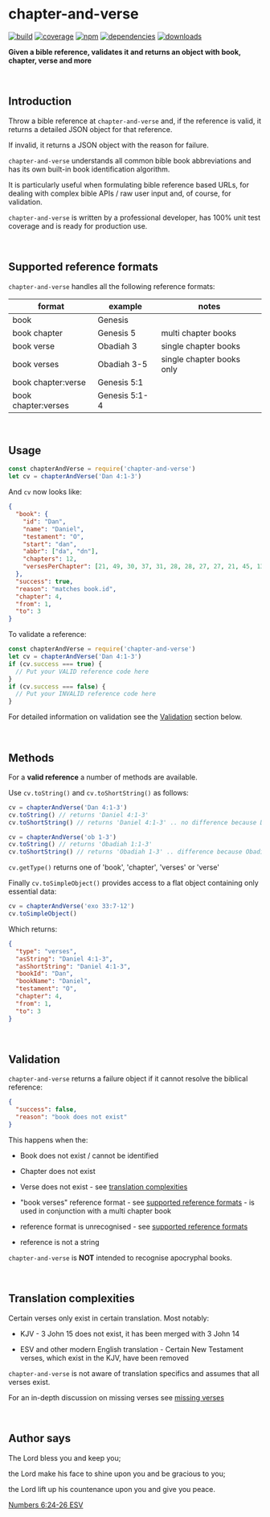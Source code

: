 # chapter-and-verse

[![build](https://img.shields.io/travis/danday74/chapter-and-verse/master.svg?label=linux)](https://travis-ci.org/danday74/chapter-and-verse)
[![coverage](https://coveralls.io/repos/github/danday74/chapter-and-verse/badge.svg)](https://coveralls.io/github/danday74/chapter-and-verse)
[![npm](https://img.shields.io/npm/v/chapter-and-verse.svg)](https://www.npmjs.com/package/chapter-and-verse)
[![dependencies](https://david-dm.org/danday74/chapter-and-verse/status.svg)](https://david-dm.org/danday74/chapter-and-verse)
[![downloads](https://img.shields.io/npm/dm/chapter-and-verse.svg)](https://www.npmjs.com/package/chapter-and-verse)

**Given a bible reference, validates it and returns an object with book, chapter, verse and more**



<br>

## Introduction

Throw a bible reference at `chapter-and-verse` and, if the reference is valid, it returns a detailed JSON object for that reference.

If invalid, it returns a JSON object with the reason for failure.

`chapter-and-verse` understands all common bible book abbreviations and has its own built-in book identification algorithm.

It is particularly useful when formulating bible reference based URLs, for dealing with complex bible APIs / raw user input and, of course, for validation.

`chapter-and-verse` is written by a professional developer, has 100% unit test coverage and is ready for production use.



<br>

## Supported reference formats

`chapter-and-verse` handles all the following reference formats:

| format              	| example       	| notes                     	|
|---------------------	|---------------	|---------------------------	|
| book                	| Genesis       	|                           	|
| book chapter        	| Genesis 5     	| multi chapter books       	|
| book verse          	| Obadiah 3     	| single chapter books      	|
| book verses         	| Obadiah 3-5   	| single chapter books only 	|
| book chapter:verse  	| Genesis 5:1   	|                           	|
| book chapter:verses 	| Genesis 5:1-4 	|                           	|



<br>

## Usage

```javascript 1.7
const chapterAndVerse = require('chapter-and-verse')
let cv = chapterAndVerse('Dan 4:1-3')
```

And `cv` now looks like:

```json
{
  "book": {
    "id": "Dan",
    "name": "Daniel",
    "testament": "O",
    "start": "dan",
    "abbr": ["da", "dn"],
    "chapters": 12,
    "versesPerChapter": [21, 49, 30, 37, 31, 28, 28, 27, 27, 21, 45, 13]
  },
  "success": true,
  "reason": "matches book.id",
  "chapter": 4,
  "from": 1,
  "to": 3
}
```

To validate a reference:

```javascript 1.7
const chapterAndVerse = require('chapter-and-verse')
let cv = chapterAndVerse('Dan 4:1-3')
if (cv.success === true) {
  // Put your VALID reference code here
}
if (cv.success === false) {
  // Put your INVALID reference code here
}
```

For detailed information on validation see the [Validation](#validation) section below.



<br>

## Methods

For a **valid reference** a number of methods are available.

Use `cv.toString()` and `cv.toShortString()` as follows:

```javascript 1.7
cv = chapterAndVerse('Dan 4:1-3')
cv.toString() // returns 'Daniel 4:1-3'
cv.toShortString() // returns 'Daniel 4:1-3' .. no difference because Daniel has multiple chapters

cv = chapterAndVerse('ob 1-3')
cv.toString() // returns 'Obadiah 1:1-3'
cv.toShortString() // returns 'Obadiah 1-3' .. difference because Obadiah only has a single chapter
```

`cv.getType()` returns one of 'book', 'chapter', 'verses' or 'verse'

Finally `cv.toSimpleObject()` provides access to a flat object containing only essential data:

```javascript 1.7
cv = chapterAndVerse('exo 33:7-12')
cv.toSimpleObject()
```

Which returns:

```json
{
  "type": "verses",
  "asString": "Daniel 4:1-3",
  "asShortString": "Daniel 4:1-3",
  "bookId": "Dan",
  "bookName": "Daniel",
  "testament": "O",
  "chapter": 4,
  "from": 1,
  "to": 3
}
```



<br>

## Validation

`chapter-and-verse` returns a failure object if it cannot resolve the biblical reference:

```json
{
  "success": false,
  "reason": "book does not exist"
}
```

This happens when the:

* Book does not exist / cannot be identified

* Chapter does not exist

* Verse does not exist - see [translation complexities](#translation-complexities)

* "book verses" reference format - see [supported reference formats](#supported-reference-formats) - is used in conjunction with a multi chapter book

* reference format is unrecognised - see [supported reference formats](#supported-reference-formats)

* reference is not a string

`chapter-and-verse` is **NOT** intended to recognise apocryphal books.



<br>

## Translation complexities

Certain verses only exist in certain translation. Most notably:

* KJV - 3 John 15 does not exist, it has been merged with 3 John 14

* ESV and other modern English translation - Certain New Testament verses, which exist in the KJV, have been removed

`chapter-and-verse` is not aware of translation specifics and assumes that all verses exist.

For an in-depth discussion on missing verses see [missing verses](https://en.wikipedia.org/wiki/List_of_New_Testament_verses_not_included_in_modern_English_translations)



<br>

## Author says

The Lord bless you and keep you;

the Lord make his face to shine upon you and be gracious to you;

the Lord lift up his countenance upon you and give you peace.

[Numbers 6:24-26 ESV](https://www.biblegateway.com/passage/?search=Numbers+6%3A24-26&version=ESV "Jesus loves you")



<br><br><br>
